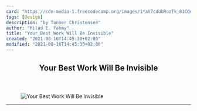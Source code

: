 ```yaml
---
card: "https://cdn-media-1.freecodecamp.org/images/1*aV7cdUbRozTk_81CQd6ogg.png"
tags: [Design]
description: "by Tanner Christensen"
author: "Milad E. Fahmy"
title: "Your Best Work Will Be Invisible"
created: "2021-08-16T14:45:30+02:00"
modified: "2021-08-16T14:45:30+02:00"
---
```

<div class="site-wrapper">
<main id="site-main" class="site-main outer">
<div class="inner">
<article class="post-full post tag-design tag-ux tag-product-design tag-design-thinking tag-life-lessons ">
<header class="post-full-header">
<h1 class="post-full-title">Your Best Work Will Be Invisible</h1>
</header>
<figure class="post-full-image">
<picture>
<source media="(max-width: 700px)" sizes="1px" srcset="data:image/gif;base64,R0lGODlhAQABAIAAAAAAAP///yH5BAEAAAAALAAAAAABAAEAAAIBRAA7 1w">
<source media="(min-width: 701px)" sizes="(max-width: 800px) 400px,
(max-width: 1170px) 700px,
1400px" srcset="https://cdn-media-1.freecodecamp.org/images/1*aV7cdUbRozTk_81CQd6ogg.png 300w,
https://cdn-media-1.freecodecamp.org/images/1*aV7cdUbRozTk_81CQd6ogg.png 600w,
https://cdn-media-1.freecodecamp.org/images/1*aV7cdUbRozTk_81CQd6ogg.png 1000w,
https://cdn-media-1.freecodecamp.org/images/1*aV7cdUbRozTk_81CQd6ogg.png 2000w">
<img onerror="this.style.display='none'" src="https://cdn-media-1.freecodecamp.org/images/1*aV7cdUbRozTk_81CQd6ogg.png" alt="Your Best Work Will Be Invisible">
</picture>
</figure>
<section class="post-full-content">
<div class="post-content medium-migrated-article">
</div>
<hr>
</section>
</article>
</div>
</main>
</div>
<!-- Google Tag Manager (noscript) -->
<!-- End Google Tag Manager (noscript) -->
